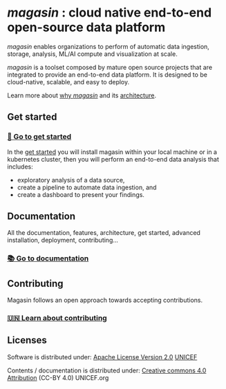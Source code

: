 # _magasin_ : cloud native end-to-end open-source data platform 

_magasin_ enables organizations to perform of automatic data ingestion, storage, analysis, ML/AI compute and visualization at scale.

_magasin_ is a toolset composed by mature open source projects that are integrated to provide an end-to-end data platform. It is designed to be cloud-native, scalable, and easy to deploy.

Learn more about [why _magasin_](https://unicef.github.io/magasin/why-magasin.html) and its [architecture](https://unicef.github.io/magasin/architecture.html).

## Get started

### **[🚀 Go to get started](https://unicef.github.io/get-started/)**

In the [get started](https://unicef.github.io/get-started/) you will install magasin within your local machine or in a kubernetes cluster, then you will perform an end-to-end data analysis that includes: 

  * exploratory analysis of a data source,
  * create a pipeline to automate data ingestion, and
  * create a dashboard to present your findings.


## Documentation
All the documentation, features, architecture, get started, advanced installation, deployment, contributing... 

### [📚 Go to documentation](https://unicef.github.io/magasin/docs-home.html)

## Contributing
Magasin follows an open approach towards accepting contributions.

### [🇺🇳 Learn about contributing](https://unicef.github.io/magasin/contributing/)

## Licenses
Software is distributed under:
[Apache License Version 2.0](https://github.com/unicef/magasin/blob/main/LICENSE) [UNICEF](https://unicef.org)

Contents / documentation is distributed under:
[Creative commons 4.0 Attribution](https://creativecommons.org/licenses/by/4.0/deed.en) (CC-BY 4.0) UNICEF.org
